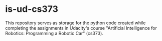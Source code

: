 is-ud-cs373
===========

This repository serves as storage for the python code created while completing the assignments in Udacity's course "Artificial Intelligence for Robotics: Programming a Robotic Car" (cs373).
